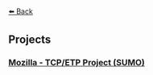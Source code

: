 [⬅️ Back](https://vintagemind.github.io/)

## Projects

### [Mozilla - TCP/ETP Project (SUMO)](https://wiki.mozilla.org/Support/TCP-ETP)


